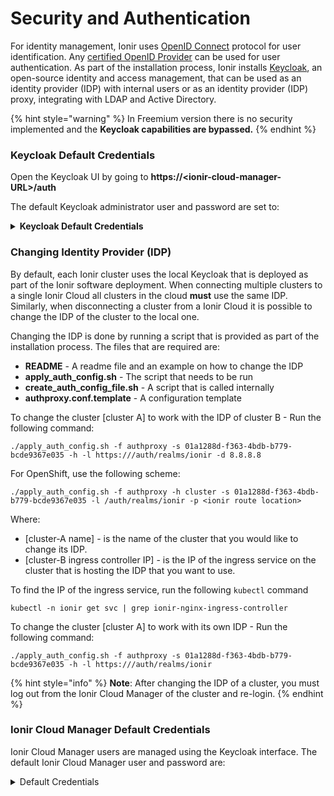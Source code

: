 # Security and Authentication

For identity management, Ionir uses [OpenID Connect](https://openid.net/connect/) protocol for user identification. Any [certified OpenID Provider](https://openid.net/certification/) can be used for user authentication. As part of the installation process, Ionir installs [Keycloak](https://www.keycloak.org), an open-source identity and access management, that can be used as an identity provider (IDP) with internal users or as an identity provider (IDP) proxy, integrating with LDAP and Active Directory.

{% hint style="warning" %}
In Freemium version there is no security implemented and the **Keycloak capabilities are bypassed.**&#x20;
{% endhint %}

### Keycloak Default Credentials

Open the Keycloak UI by going to **https://\<ionir-cloud-manager-URL>/auth**&#x20;

The default Keycloak administrator user and password are set to:

<details>

<summary><strong>Keycloak Default Credentials</strong></summary>

**User**: adminidp

**Password**: adminidp

</details>

### Changing Identity Provider (IDP)

By default, each Ionir cluster uses the local Keycloak that is deployed as part of the Ionir software deployment. When connecting multiple clusters to a single Ionir Cloud all clusters in the cloud **must** use the same IDP. Similarly, when disconnecting a cluster from a Ionir Cloud it is possible to change the IDP of the cluster to the local one.

Changing the IDP is done by running a script that is provided as part of the installation process. The files that are required are:

* **README** - A readme file and an example on how to change the IDP
* **apply\_auth\_config.sh** - The script that needs to be run
* **create\_auth\_config\_file.sh** - A script that is called internally
* **authproxy.conf.template** - A configuration template

To change the cluster \[cluster A] to work with the IDP of cluster B - Run the following command:

`./apply_auth_config.sh -f authproxy -s 01a1288d-f363-4bdb-b779-bcde9367e035 -h -l https:///auth/realms/ionir -d 8.8.8.8`

For OpenShift, use the following scheme:

`./apply_auth_config.sh -f authproxy -h cluster -s 01a1288d-f363-4bdb-b779-bcde9367e035 -l /auth/realms/ionir -p <ionir route location>`

Where:

* \[cluster-A name] - is the name of the cluster that you would like to change its IDP.
* \[cluster-B ingress controller IP] - is the IP of the ingress service on the cluster that is hosting the IDP that you want to use.&#x20;

To find the IP of the ingress service, run the following `kubectl` command

`kubectl -n ionir get svc | grep ionir-nginx-ingress-controller`

To change the cluster \[cluster A] to work with its own IDP - Run the following command:

`./apply_auth_config.sh -f authproxy -s 01a1288d-f363-4bdb-b779-bcde9367e035 -h -l https:///auth/realms/ionir`

{% hint style="info" %}
**Note**: After changing the IDP of a cluster, you must log out from the Ionir Cloud Manager of the cluster and re-login.
{% endhint %}

### Ionir Cloud Manager Default Credentials

Ionir Cloud Manager users are managed using the Keycloak interface. The default Ionir Cloud Manager user and password are:

<details>

<summary>Default Credentials</summary>

**User**: admin

**Password:** admin

</details>

